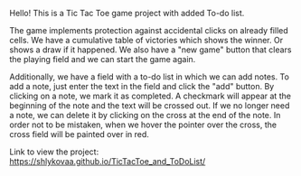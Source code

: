 Hello!
This is a Tic Tac Toe game project with added To-do list.

The game implements protection against accidental clicks on already filled cells.
We have a cumulative table of victories which shows the winner.
Or shows a draw if it happened.
We also have a "new game" button that clears the playing field and we can start the game again.

Additionally, we have a field with a to-do list in which we can add notes.
To add a note, just enter the text in the field and click the "add" button.
By clicking on a note, we mark it as completed.
A checkmark will appear at the beginning of the note and the text will be crossed out.
If we no longer need a note, we can delete it by clicking on the cross at the end of the note.
In order not to be mistaken, when we hover the pointer over the cross, the cross field will be painted over in red.

Link to view the project: https://shlykovaa.github.io/TicTacToe_and_ToDoList/

